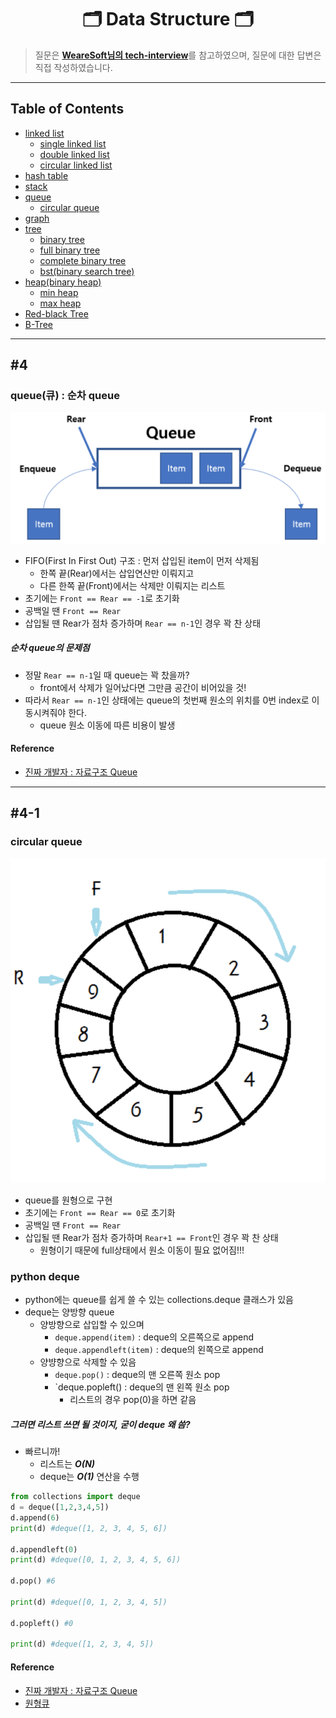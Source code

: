 <div align='center'>
  <h1>🗂 Data Structure 🗂</h1>
</div>

> 질문은 <strong>[WeareSoft님의 tech-interview](https://github.com/WeareSoft/tech-interview)</strong>를 참고하였으며, 질문에 대한 답변은 직접 작성하였습니다.

---

## Table of Contents

- [linked list](#1)
  - [single linked list](#1-1)
  - [double linked list](#1-2)
  - [circular linked list](#1-3)
- [hash table](#2)
- [stack](#3)
- [queue](#4)
  - [circular queue](#4-1)
- [graph](#5)
- [tree](#6)
  - [binary tree](#6-1)
  - [full binary tree](#6-2)
  - [complete binary tree](#6-3)
  - [bst(binary search tree)](#6-4)
- [heap(binary heap)](#7)
  - [min heap](#7-1)
  - [max heap](#7-2)
- [Red-black Tree](#8)
- [B-Tree](#9)

---

## #4
### queue(큐) : 순차 queue

<div align='center'>
     <img src=".\images\ds_4_queue.png">
   </div>

- FIFO(First In First Out) 구조 : 먼저 삽입된 item이 먼저 삭제됨
  - 한쪽 끝(Rear)에서는 삽입연산만 이뤄지고
  - 다른 한쪽 끝(Front)에서는 삭제만 이뤄지는 리스트
- 초기에는 `Front == Rear == -1`로 초기화
- 공백일 땐 `Front == Rear`
- 삽입될 땐 Rear가 점차 증가하며 `Rear == n-1`인 경우 꽉 찬 상태

##### 순차 queue의 문제점
- 정말 `Rear == n-1`일 때 queue는 꽉 찼을까?
  - front에서 삭제가 일어났다면 그만큼 공간이 비어있을 것!
- 따라서 `Rear == n-1`인 상태에는 queue의 첫번째 원소의 위치를 0번 index로 이동시켜줘야 한다.
  - queue 원소 이동에 따른 비용이 발생

#### Reference
- [진짜 개발자 : 자료구조 Queue](https://galid1.tistory.com/483)
---
## #4-1
### circular queue

<div align='center'>
     <img src=".\images\ds_4_circular_queue.png">
   </div>

- queue를 원형으로 구현
- 초기에는 `Front == Rear == 0`로 초기화
- 공백일 땐 `Front == Rear`
- 삽입될 땐 Rear가 점차 증가하며 `Rear+1 == Front`인 경우 꽉 찬 상태
  - 원형이기 때문에 full상태에서 원소 이동이 필요 없어짐!!!
 
 ### python deque
- python에는 queue를 쉽게 쓸 수 있는 collections.deque 클래스가 있음
- deque는 양방향 queue
  - 양방향으로 삽입할 수 있으며
    - `deque.append(item)` : deque의 오른쪽으로 append
    - `deque.appendleft(item)` : deque의 왼쪽으로 append
  - 양뱡향으로 삭제할 수 있음
    - `deque.pop()` : deque의 맨 오른쪽 원소 pop
    - `deque.popleft() : deque의 맨 왼쪽 원소 pop
      - 리스트의 경우 pop(0)을 하면 같음
##### 그러면 리스트 쓰면 될 것이지, 굳이 deque 왜 씀?
  - 빠르니까!
    - 리스트는 ***O(N)***
    - deque는 ***O(1)*** 연산을 수행
 ```python
from collections import deque
d = deque([1,2,3,4,5])
d.append(6)
print(d) #deque([1, 2, 3, 4, 5, 6])

d.appendleft(0)
print(d) #deque([0, 1, 2, 3, 4, 5, 6])

d.pop() #6

print(d) #deque([0, 1, 2, 3, 4, 5])

d.popleft() #0

print(d) #deque([1, 2, 3, 4, 5])
 ```

#### Reference
- [진짜 개발자 : 자료구조 Queue](https://galid1.tistory.com/483)
- [원형큐](https://daeguowl.tistory.com/112)